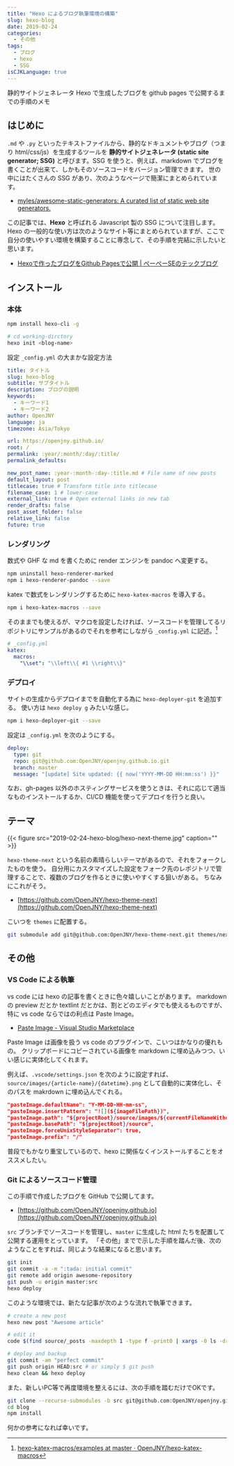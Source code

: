 ```yaml
---
title: "Hexo によるブログ執筆環境の構築"
slug: hexo-blog
date: 2019-02-24
categories:
  - その他
tags:
  - ブログ
  - hexo
  - SSG
isCJKLanguage: true
---
```


静的サイトジェネレータ Hexo で生成したブログを github pages で公開するまでの手順のメモ

## はじめに <!--more-->

`.md` や `.py` といったテキストファイルから、静的なドキュメントやブログ（つまり html/css/js）を生成するツールを **静的サイトジェネレータ (static site generator; SSG)** と呼びます。SSG を使うと、例えば、markdown でブログを書くことが出来て、しかもそのソースコードをバージョン管理できます。
世の中にはたくさんの SSG があり、次のようなページで簡潔にまとめられています。

* [myles/awesome-static-generators: A curated list of static web site generators.](https://github.com/myles/awesome-static-generators)

この記事では、**Hexo** と呼ばれる Javascript 製の SSG  について注目します。
Hexo の一般的な使い方は次のようなサイト等にまとめられていますが、ここで自分の使いやすい環境を構築することに専念して、その手順を完結に示したいと思います。

* [Hexoで作ったブログをGithub Pagesで公開 | ぺーぺーSEのテックブログ](https://pepese.github.io/blog/hexo-github-pages/)

## インストール

### 本体

```bash
npm install hexo-cli -g

# cd working-dirctory
hexo init <blog-name>
```

設定 `_config.yml` の大まかな設定方法

```yml
title: タイトル
slug: hexo-blog
subtitle: サブタイトル
description: ブログの説明
keywords:
  - キーワード1
  - キーワード2
author: OpenJNY
language: ja
timezone: Asia/Tokyo

url: https://openjny.github.io/
root: /
permalink: :year/:month/:day/:title/
permalink_defaults:

new_post_name: :year-:month-:day-:title.md # File name of new posts
default_layout: post
titlecase: true # Transform title into titlecase
filename_case: 1 # lower-case
external_link: true # Open external links in new tab
render_drafts: false
post_asset_folder: false
relative_link: false
future: true
```

### レンダリング

数式や GHF な md を書くために render エンジンを pandoc へ変更する。

```bash
npm uninstall hexo-renderer-marked
npm i hexo-renderer-pandoc --save
```

katex で数式をレンダリングするために `hexo-katex-macros` を導入する。

```bash
npm i hexo-katex-macros --save
```

そのままでも使えるが、マクロを設定したければ、ソースコードを管理してるリポジトリにサンプルがあるのでそれを参考にしながら `_config.yml` に記述。[^1]

```yml
# _config.yml
katex:
  macros:
    "\\set": "\\left\\{ #1 \\right\\}"
```

[^1]: [hexo-katex-macros/examples at master · OpenJNY/hexo-katex-macros](https://github.com/OpenJNY/hexo-katex-macros/tree/master/examples)


### デプロイ

サイトの生成からデプロイまでを自動化する為に `hexo-deployer-git` を追加する。
使い方は `hexo deploy g` みたいな感じ。

```bash
npm i hexo-deployer-git --save
```

設定は `_config.yml` を次のようにする。

```yml
deploy:
  type: git
  repo: git@github.com:OpenJNY/openjny.github.io.git
  branch: master
  message: "[update] Site updated: {{ now('YYYY-MM-DD HH:mm:ss') }}"
```

なお、gh-pages 以外のホスティングサービスを使うときは、それに応じて適当なものインストールするか、CI/CD 機能を使ってデプロイを行うと良い。

## テーマ

{{< figure src="2019-02-24-hexo-blog/hexo-next-theme.jpg" caption="" >}}

`hexo-theme-next` という名前の素晴らしいテーマがあるので、それをフォークしたものを使う。
自分用にカスタマイズした設定をフォーク先のレポジトリで管理することで、複数のブログを作るときに使いやすくする狙いがある。
ちなみにこれがそう。

* [https://github.com/OpenJNY/hexo-theme-next](https://github.com/OpenJNY/hexo-theme-next)

こいつを `themes` に配置する。

```bash
git submodule add git@github.com:OpenJNY/hexo-theme-next.git themes/next
```

## その他

### VS Code による執筆

vs code には hexo の記事を書くときに色々嬉しいことがあります。
markdown の preview だとか textlint だとかは、割とどのエディタでも使えるものですが、特に vs code ならではの利点は Paste Image。

* [Paste Image - Visual Studio Marketplace](https://marketplace.visualstudio.com/items?itemName=mushan.vscode-paste-image)


Paste Image は画像を扱う vs code のプラグインで、こいつはかなりの優れもの。
クリップボードにコピーされている画像を markdown に埋め込みつつ、いい感じに実体化してくれます。

例えば、`.vscode/settings.json` を次のように設定すれば、`source/images/{article-name}/{datetime}.png` として自動的に実体化し、そのパスを makrdown に埋め込んでくれる。

```json
"pasteImage.defaultName": "Y-MM-DD-HH-mm-ss",
"pasteImage.insertPattern": "![](${imageFilePath})",
"pasteImage.path": "${projectRoot}/source/images/${currentFileNameWithoutExt}",
"pasteImage.basePath": "${projectRoot}/source",
"pasteImage.forceUnixStyleSeparator": true,
"pasteImage.prefix": "/"
```

普段でもかなり重宝しているので、hexo に関係なくインストールすることをオススメしたい。

### Git によるソースコード管理

この手順で作成したブログを GitHub で公開してます。

* [https://github.com/OpenJNY/openjny.github.io](https://github.com/OpenJNY/openjny.github.io)

`src` ブランチでソースコードを管理し、`master` に生成した html たちを配置して公開する運用をとっています。
「その他」までで示した手順を踏んだ後、次のようなことをすれば、同じような結果になると思います。

```bash
git init
git commit -a -m ":tada: initial commit"
git remote add origin awesome-repository
git push -u origin master:src
hexo deploy
```

このような環境では、新たな記事が次のような流れで執筆できます。

```bash
# create a new post
hexo new post "Awesome article"

# edit it
code $(find source/_posts -maxdepth 1 -type f -print0 | xargs -0 ls -drt | tail -n 1)

# deploy and backup
git commit -am "perfect commit"
git push origin HEAD:src # or simply $ git push
hexo clean && hexo deploy
```

また、新しいPC等で再度環境を整えるには、次の手順を踏むだけでOKです。

```bash
git clone --recurse-submodules -b src git@github.com:OpenJNY/openjny.github.io.git blog
cd blog
npm install
```

何かの参考になれば幸いです。

